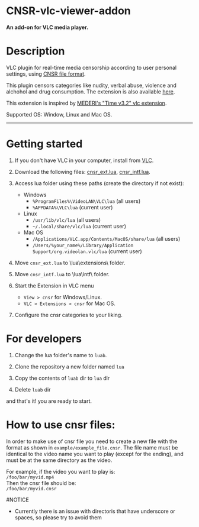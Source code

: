 # CNSR-vlc-viewer-addon

**An add-on for VLC media player.**

# Description

VLC plugin for real-time media censorship according to user personal settings,
using [CNSR file format](https://github.com/ophirhan/cnsr-file-format-specification).

This plugin censors categories like nudity, verbal abuse, violence and alchohol and drug consumption.
The extension is also available [here](https://addons.videolan.org/p/1537958/).

This extension is inspired by [MEDERI's "Time v3.2" vlc extension](https://addons.videolan.org/p/1154032/).

Supported OS: Window, Linux and Mac OS.
_____________________________________________________________________________________________________

# Getting started

1. If you don't have VLC in your computer, install from [VLC](https://www.videolan.org/).
2. Download the following files: [cnsr_ext.lua](https://github.com/ophirhan/cnsr-vlc-viewer-addon/blob/main/extensions/cnsr_ext.lua), [cnsr_intf.lua](https://github.com/ophirhan/cnsr-vlc-viewer-addon/blob/main/intf/cnsr_intf.lua).
3. Access lua folder using these paths (create the directory if not exist):
    - Windows
        - `%ProgramFiles%\VideoLAN\VLC\lua` (all users)
        - `%APPDATA%\VLC\lua` (current user)
    - Linux
        - `/usr/lib/vlc/lua` (all users)
        - `~/.local/share/vlc/lua` (current user)
    - Mac OS
        - `/Applications/VLC.app/Contents/MacOS/share/lua` (all users)
        - `/Users/%your_name%/Library/Application Support/org.videolan.vlc/lua` (current user) 
  
4. Move `cnsr_ext.lua` to \lua\extensions\ folder.
5. Move `cnsr_intf.lua` to \lua\intf\ folder.
6. Start the Extension in VLC menu
    - `View > cnsr` for Windows/Linux.
    - `VLC > Extensions > cnsr` for Mac OS.
7. Configure the cnsr categories to your liking.

# For developers

1. Change the lua folder's name to `luab`.

2. Clone the repository a new folder named `lua`

3. Copy the contents of `luab` dir to `lua` dir

4. Delete `luab` dir

and that's it! you are ready to start.

# How to use cnsr files:
In order to make use of cnsr file you need to create a new file with the format as shown in `example/example_file.cnsr`.
The file name must be identical to the video name you want to play (except for the ending), and must be at the same directory as the video.

For example, if the video you want to play is: <br>
`/foo/bar/myvid.mp4` <br>
Then the cnsr file should be: <br>
`/foo/bar/myvid.cnsr` <br>

#NOTICE
- Currently there is an issue with directoris that have underscore or spaces, so please try to avoid them

